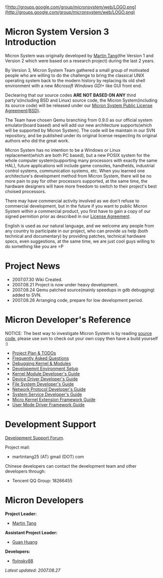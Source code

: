 ![http://groups.google.com/group/micronsystem/web/LOGO.png](http://groups.google.com/group/micronsystem/web/LOGO.png)

# Micron System Version 3 Introduction #

Micron System was originally developed by [Martin Tang](PsnMartin.md)(the Version 1 and Version 2 which were based on a research project) during the last 2 years.

By Version 3, Micron System Team gathered a small group of motivated people who are willing to do the challenge to bring the classical UNIX operating system back to the modern history by replacing its old shell environment with a new _Microsoft Windows GDI+_ like GUI front end.

Declearing that our source codes **ARE NOT BASED ON ANY** third party's(including BSD and Linux) source code, the Micron System(including its source code) will be released under our [Micron System Public License Agreement(BSD)](MicronLicense.md).

The Team have chosen Qemu branching from 0.9.0 as our official system emulator(board based) and will add our new architecture supports(which will be supported by Micron System). The code will be maintain in our SVN repository, and be published under its original license respecting its original authors who did the great work.

Micron System has no intention to be a Windows or Linux replacement(which are both PC based), but a new POSIX system for the whole computer system(supporting many processors with exactly the same HAL), future applications will include game consoles, handhelds, industrial control systems, communication systems, etc. When you learned one architecture's development method from Micron System, there will be no more pain to pay for other processors supported, at the same time, the hardware designers will have more freedom to switch to their project's best choised processors.

There may have commercial activity involved as we don't refuse to commercial development, but in the future if you want to public Micron System within a commercial product, you first have to gain a copy of our signed permition prior as described in our [License Agreement](MicronLicense.md).

English is used as our natural language, and we welcome any people from any country to participate in our project, who can provide us help (both technical and documentary) by providing patches, technical hardware specs, even suggestions, at the same time, we are just cool guys willing to do something like you are =P

# Project News #

  * 2007.07.30 Wiki Created.
  * 2007.08.21 Project is now under heavy development.
  * 2007.08.24 Qemu patched source(mainly speedups in gdb debugging) added to SVN.
  * 2007.08.26 Arranging code, prepare for low development period.

# Micron Developer's Reference #

NOTICE: The best way to investigate Micron System is by reading [source code](http://micron-sysv3.googlecode.com/svn/trunk/sysv3), please use svn to check out your own copy then have a build yourself :)

  * [Project Plan & TODOs](Plan.md)
  * [Frequently Asked Questions](Faq.md)
  * [Debugging Kernel & Modules](Dbg.md)
  * [Developemnt Environment Setup](Env.md)
  * [Kernel Module Developer's Guide](Mod.md)
  * [Device Driver Developer's Guide](Dev.md)
  * [File System Developer's Guide](Fs.md)
  * [Network Protocol Developer's Guide](Net.md)
  * [System Service Developer's Guide](Srv.md)
  * [Micro Kernel Extension Framework Guide](Mic.md)
  * [User Mode Driver Framework Guide](Umd.md)

# Development Support #

[Development Support Forum](http://groups.google.com/group/micronsystem).

Project mail:

  * martintang25 (AT) gmail (DOT) com

Chinese developers can contact the development team and other developers through:

  * Tencent QQ Group: 18266455

# Micron Developers #

**Project Leader:**
  * [Martin Tang](PsnMartin.md)

**Assistant Project Leader:**
  * [Guan Huang](Psngdxxhg.md)

**Developers:**
  * [flyinsky88](Psnflyinsky88.md)

_Latest updated: 2007.08.27_